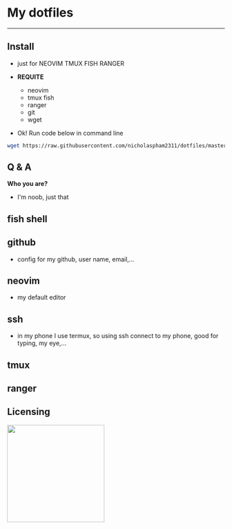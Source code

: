 # My dotfiles
----

Install
------

* just for NEOVIM TMUX FISH RANGER
* **REQUITE**
	* neovim
	* tmux fish
	* ranger
	* git
	* wget

* Ok! Run code below in command line

```bash
wget https://raw.githubusercontent.com/nicholaspham2311/dotfiles/master/install.bash \ bash install.bash ; rm install.bash
```

 Q & A
------

**Who you are?**
* I'm noob, just that

fish shell
------

github
------

* config for my github, user name, email,...  

neovim
------

* my default editor

ssh
------

* in my phone I use termux, so using ssh connect to my phone, good for typing, my eye,...

tmux
------

ranger
------

Licensing
------

<img src="https://cdn-images-1.medium.com/max/1600/1*C87EjxGeMPrkTuVRVWVg4w.png" width="225"></img>
